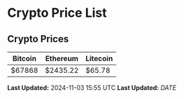 # Crypto Price List

## Crypto Prices
| Bitcoin | Ethereum | Litecoin |
| ------- | -------- | -------- |
| $67868 | $2435.22 | $65.78 |
**Last Updated:** 2024-11-03 15:55 UTC
**Last Updated:** $DATE$

